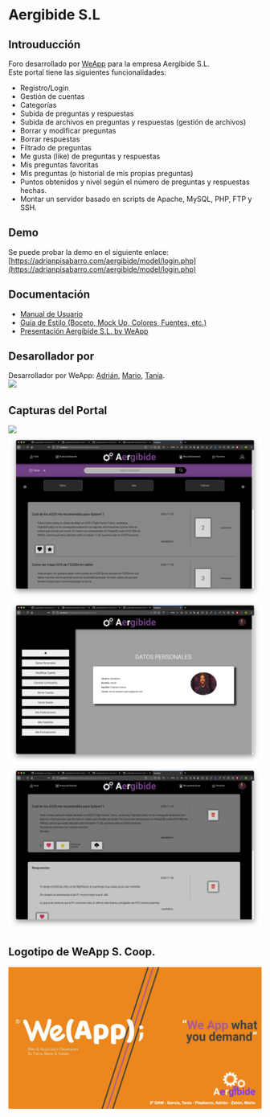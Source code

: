 # Aergibide S.L
## Introuducción
Foro desarrollado por [WeApp](https://twitter.com/weappdev) para la empresa Aergibide S.L.   
Este portal tiene las siguientes funcionalidades:      

*  Registro/Login
*  Gestión de cuentas
*  Categorías
*  Subida de preguntas y respuestas
*  Subida de archivos en preguntas y respuestas (gestión de archivos)
*  Borrar y modificar preguntas
*  Borrar respuestas
*  Filtrado de preguntas
*  Me gusta (like) de preguntas y respuestas
*  Mis preguntas favoritas
*  Mis preguntas (o historial de mis propias preguntas)
*  Puntos obtenidos y nivel según el número de preguntas y respuestas hechas.
*  Montar un servidor basado en scripts de Apache, MySQL, PHP, FTP y SSH.


## Demo 
Se puede probar la demo en el siguiente enlace: [https://adrianpisabarro.com/aergibide/model/login.php](https://adrianpisabarro.com/aergibide/model/login.php) 



## Documentación
*   [Manual de Usuario](https://github.com/adrianpisabarrogarcia/aergibide/blob/master/documentacion/Documentaci%C3%B3n%20General.pdf)
*   [Guía de Estilo (Boceto, Mock Up, Colores, Fuentes, etc.)](https://github.com/adrianpisabarrogarcia/aergibide/blob/master/documentacion/Gu%C3%ADa%20de%20estilo.pdf)
*   [Presentación Aergibide S.L. by WeApp](https://github.com/adrianpisabarrogarcia/aergibide/blob/master/documentacion/Presentaci%C3%B3n%20Reto%20Aergibide.pdf)


## Desarollador por
Desarrollador por WeApp: [Adrián](https://github.com/adrianpisabarrogarcia), [Mario](https://github.com/mariozaton01), [Tania](https://github.com/TaniaGarciaOlarte).   
 ![](./readme-images/EuskalDev.png) 

## Capturas del Portal
![](/images-readme/img1.png) 
![/images-readme/logo.png](./images-readme/img2.png) 
![/images-readme/logo.png](./images-readme/img3.png) 
![/images-readme/logo.png](./images-readme/img4.png) 



## Logotipo de WeApp S. Coop.
![/images-readme/logo.png](./images-readme/logo.png) 

